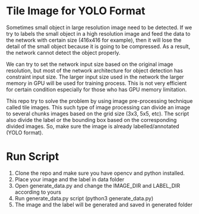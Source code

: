 # Tile Image for YOLO Format
Sometimes small object in large resolution image need to be detected. If we try to labels the small object in a high resolution image and feed the data to the network with certain size (416x416 for example), then it will lose the detail of the small object because it is going to be compressed. As a result, the network cannot detect the object properly. 

We can try to set the network input size based on the original image resolution, but most of the network architecture for object detection has constraint input size. The larger input size used in the network the larger memory in GPU will be used for training process. This is not very efficient for certain condition especially for those who has GPU memory limitation. 

This repo try to solve the problem by using image pre-processing technique called tile images. This such type of image processing can divide an image to several chunks images based on the grid size (3x3, 5x5, etc). The script also divide the label or the bounding box based on the corresponding divided images. So, make sure the image is already labelled/annotated (YOLO format). 

# Run Script
1. Clone the repo and make sure you have opencv and python installed.
2. Place your image and the label in data folder
3. Open generate_data.py and change the IMAGE_DIR and LABEL_DIR according to yours
4. Run generate_data.py script (python3 generate_data.py)
5. The image and the label will be generated and saved in generated folder

